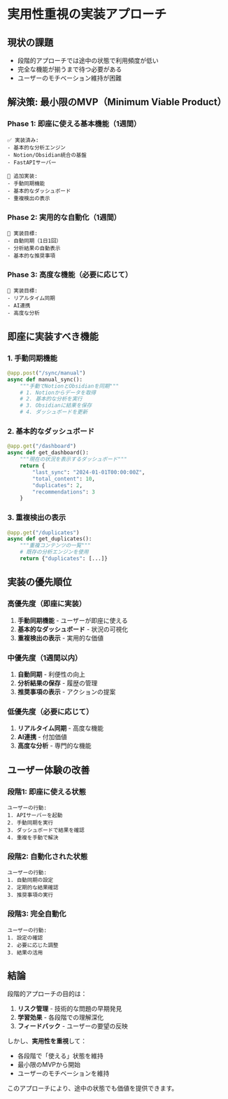 # 実用性重視の実装アプローチ

## 現状の課題
- 段階的アプローチでは途中の状態で利用頻度が低い
- 完全な機能が揃うまで待つ必要がある
- ユーザーのモチベーション維持が困難

## 解決策: 最小限のMVP（Minimum Viable Product）

### Phase 1: 即座に使える基本機能（1週間）
```
✅ 実装済み:
- 基本的な分析エンジン
- Notion/Obsidian統合の基盤
- FastAPIサーバー

🎯 追加実装:
- 手動同期機能
- 基本的なダッシュボード
- 重複検出の表示
```

### Phase 2: 実用的な自動化（1週間）
```
🎯 実装目標:
- 自動同期（1日1回）
- 分析結果の自動表示
- 基本的な推奨事項
```

### Phase 3: 高度な機能（必要に応じて）
```
🎯 実装目標:
- リアルタイム同期
- AI連携
- 高度な分析
```

## 即座に実装すべき機能

### 1. 手動同期機能
```python
@app.post("/sync/manual")
async def manual_sync():
    """手動でNotionとObsidianを同期"""
    # 1. Notionからデータを取得
    # 2. 基本的な分析を実行
    # 3. Obsidianに結果を保存
    # 4. ダッシュボードを更新
```

### 2. 基本的なダッシュボード
```python
@app.get("/dashboard")
async def get_dashboard():
    """現在の状況を表示するダッシュボード"""
    return {
        "last_sync": "2024-01-01T00:00:00Z",
        "total_content": 10,
        "duplicates": 2,
        "recommendations": 3
    }
```

### 3. 重複検出の表示
```python
@app.get("/duplicates")
async def get_duplicates():
    """重複コンテンツの一覧"""
    # 既存の分析エンジンを使用
    return {"duplicates": [...]}
```

## 実装の優先順位

### 高優先度（即座に実装）
1. **手動同期機能** - ユーザーが即座に使える
2. **基本的なダッシュボード** - 状況の可視化
3. **重複検出の表示** - 実用的な価値

### 中優先度（1週間以内）
1. **自動同期** - 利便性の向上
2. **分析結果の保存** - 履歴の管理
3. **推奨事項の表示** - アクションの提案

### 低優先度（必要に応じて）
1. **リアルタイム同期** - 高度な機能
2. **AI連携** - 付加価値
3. **高度な分析** - 専門的な機能

## ユーザー体験の改善

### 段階1: 即座に使える状態
```
ユーザーの行動:
1. APIサーバーを起動
2. 手動同期を実行
3. ダッシュボードで結果を確認
4. 重複を手動で解決
```

### 段階2: 自動化された状態
```
ユーザーの行動:
1. 自動同期の設定
2. 定期的な結果確認
3. 推奨事項の実行
```

### 段階3: 完全自動化
```
ユーザーの行動:
1. 設定の確認
2. 必要に応じた調整
3. 結果の活用
```

## 結論

段階的アプローチの目的は：
1. **リスク管理** - 技術的な問題の早期発見
2. **学習効果** - 各段階での理解深化
3. **フィードバック** - ユーザーの要望の反映

しかし、**実用性を重視**して：
- 各段階で「使える」状態を維持
- 最小限のMVPから開始
- ユーザーのモチベーションを維持

このアプローチにより、途中の状態でも価値を提供できます。
